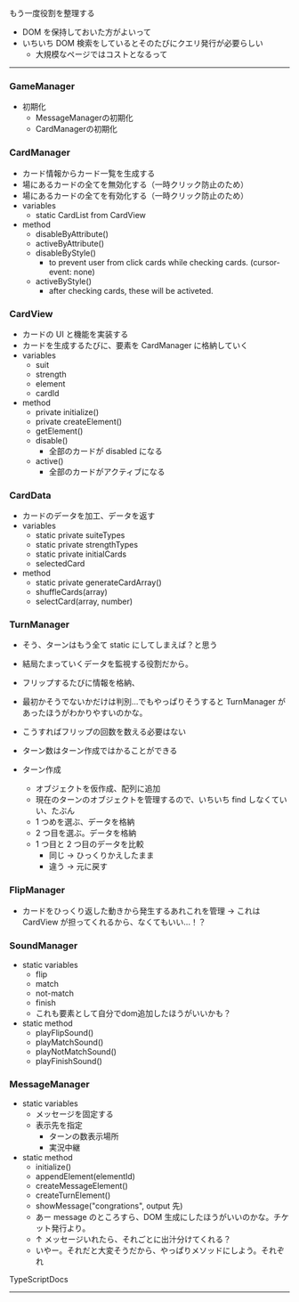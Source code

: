 もう一度役割を整理する

- DOM を保持しておいた方がよいって
- いちいち DOM 検索をしているとそのたびにクエリ発行が必要らしい
  - 大規模なページではコストとなるって

---

### GameManager

- 初期化
  - MessageManagerの初期化
  - CardManagerの初期化

### CardManager

- カード情報からカード一覧を生成する
- 場にあるカードの全てを無効化する（一時クリック防止のため）
- 場にあるカードの全てを有効化する（一時クリック防止のため）
- variables
  - static CardList from CardView
- method
  - disableByAttribute()
  - activeByAttribute()
  - disableByStyle()
    - to prevent user from click cards while checking cards. (cursor-event: none)
  - activeByStyle()
    - after checking cards, these will be activeted.

### CardView

- カードの UI と機能を実装する
- カードを生成するたびに、要素を CardManager に格納していく
- variables
  - suit
  - strength
  - element
  - cardId
- method
  - private initialize()
  - private createElement()
  - getElement()
  - disable()
    - 全部のカードが disabled になる
  - active()
    - 全部のカードがアクティブになる

### CardData

- カードのデータを加工、データを返す
- variables
  - static private suiteTypes
  - static private strengthTypes
  - static private initialCards
  - selectedCard
- method
  - static private generateCardArray()
  - shuffleCards(array)
  - selectCard(array, number)

### TurnManager

- そう、ターンはもう全て static にしてしまえば？と思う
- 結局たまっていくデータを監視する役割だから。
- フリップするたびに情報を格納、
- 最初かそうでないかだけは判別...でもやっぱりそうすると TurnManager があったほうがわかりやすいのかな。

- こうすればフリップの回数を数える必要はない
- ターン数はターン作成ではかることができる
- ターン作成
  - オブジェクトを仮作成、配列に追加
  - 現在のターンのオブジェクトを管理するので、いちいち find しなくていい、たぶん
  - 1 つめを選ぶ、データを格納
  - 2 つ目を選ぶ。データを格納
  - 1 つ目と 2 つ目のデータを比較
    - 同じ -> ひっくりかえしたまま
    - 違う -> 元に戻す

### FlipManager

- カードをひっくり返した動きから発生するあれこれを管理
  -> これは CardView が担ってくれるから、なくてもいい...！？

### SoundManager

- static variables
  - flip
  - match
  - not-match
  - finish
  - これも要素として自分でdom追加したほうがいいかも？
- static method
  - playFlipSound()
  - playMatchSound()
  - playNotMatchSound()
  - playFinishSound()

### MessageManager

- static variables
  - メッセージを固定する
  - 表示先を指定
    - ターンの数表示場所
    - 実況中継
- static method
  - initialize()
  - appendElement(elementId)
  - createMessageElement()
  - createTurnElement()
  - showMessage("congrations", output 先)
  - あー message のところすら、DOM 生成にしたほうがいいのかな。チケット発行より。
  - ↑ メッセージいれたら、それごとに出汁分けてくれる？
  - いやー。それだと大変そうだから、やっぱりメソッドにしよう。それぞれ

TypeScriptDocs

---
